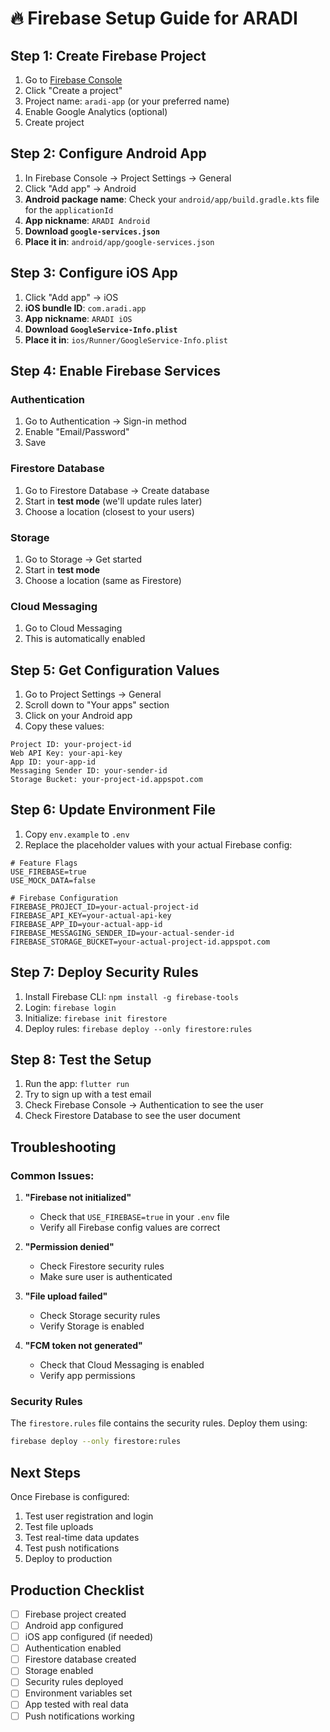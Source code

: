 # 🔥 Firebase Setup Guide for ARADI

## Step 1: Create Firebase Project

1. Go to [Firebase Console](https://console.firebase.google.com/)
2. Click "Create a project"
3. Project name: `aradi-app` (or your preferred name)
4. Enable Google Analytics (optional)
5. Create project

## Step 2: Configure Android App

1. In Firebase Console → Project Settings → General
2. Click "Add app" → Android
3. **Android package name**: Check your `android/app/build.gradle.kts` file for the `applicationId`
4. **App nickname**: `ARADI Android`
5. **Download `google-services.json`**
6. **Place it in**: `android/app/google-services.json`

## Step 3: Configure iOS App

1. Click "Add app" → iOS
2. **iOS bundle ID**: `com.aradi.app`
3. **App nickname**: `ARADI iOS`
4. **Download `GoogleService-Info.plist`**
5. **Place it in**: `ios/Runner/GoogleService-Info.plist`

## Step 4: Enable Firebase Services

### Authentication
1. Go to Authentication → Sign-in method
2. Enable "Email/Password"
3. Save

### Firestore Database
1. Go to Firestore Database → Create database
2. Start in **test mode** (we'll update rules later)
3. Choose a location (closest to your users)

### Storage
1. Go to Storage → Get started
2. Start in **test mode**
3. Choose a location (same as Firestore)

### Cloud Messaging
1. Go to Cloud Messaging
2. This is automatically enabled

## Step 5: Get Configuration Values

1. Go to Project Settings → General
2. Scroll down to "Your apps" section
3. Click on your Android app
4. Copy these values:

```
Project ID: your-project-id
Web API Key: your-api-key
App ID: your-app-id
Messaging Sender ID: your-sender-id
Storage Bucket: your-project-id.appspot.com
```

## Step 6: Update Environment File

1. Copy `env.example` to `.env`
2. Replace the placeholder values with your actual Firebase config:

```env
# Feature Flags
USE_FIREBASE=true
USE_MOCK_DATA=false

# Firebase Configuration
FIREBASE_PROJECT_ID=your-actual-project-id
FIREBASE_API_KEY=your-actual-api-key
FIREBASE_APP_ID=your-actual-app-id
FIREBASE_MESSAGING_SENDER_ID=your-actual-sender-id
FIREBASE_STORAGE_BUCKET=your-actual-project-id.appspot.com
```

## Step 7: Deploy Security Rules

1. Install Firebase CLI: `npm install -g firebase-tools`
2. Login: `firebase login`
3. Initialize: `firebase init firestore`
4. Deploy rules: `firebase deploy --only firestore:rules`

## Step 8: Test the Setup

1. Run the app: `flutter run`
2. Try to sign up with a test email
3. Check Firebase Console → Authentication to see the user
4. Check Firestore Database to see the user document

## Troubleshooting

### Common Issues:

1. **"Firebase not initialized"**
   - Check that `USE_FIREBASE=true` in your `.env` file
   - Verify all Firebase config values are correct

2. **"Permission denied"**
   - Check Firestore security rules
   - Make sure user is authenticated

3. **"File upload failed"**
   - Check Storage security rules
   - Verify Storage is enabled

4. **"FCM token not generated"**
   - Check that Cloud Messaging is enabled
   - Verify app permissions

### Security Rules

The `firestore.rules` file contains the security rules. Deploy them using:
```bash
firebase deploy --only firestore:rules
```

## Next Steps

Once Firebase is configured:

1. Test user registration and login
2. Test file uploads
3. Test real-time data updates
4. Test push notifications
5. Deploy to production

## Production Checklist

- [ ] Firebase project created
- [ ] Android app configured
- [ ] iOS app configured (if needed)
- [ ] Authentication enabled
- [ ] Firestore database created
- [ ] Storage enabled
- [ ] Security rules deployed
- [ ] Environment variables set
- [ ] App tested with real data
- [ ] Push notifications working
